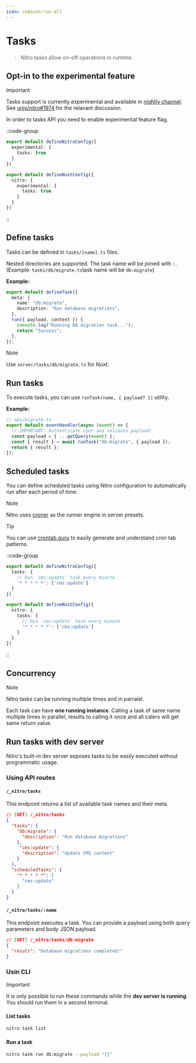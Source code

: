 ```yaml
---
icon: codicon:run-all
---
```


# Tasks

> Nitro tasks allow on-off operations in runtime.

## Opt-in to the experimental feature

> [!IMPORTANT]
> Tasks support is currently experimental and available in [nightly channel](/guide/nightly).
> See [unjs/nitro#1974](https://github.com/unjs/nitro/issues/1974) for the relavant discussion.

In order to tasks API you need to enable experimental feature flag.

::code-group
```ts [nitro.config.ts]
export default defineNitroConfig({
  experimental: {
    tasks: true
  }
})
```

```ts [nuxt.config.ts]
export default defineNuxtConfig({
  nitro: {
    experimental: {
      tasks: true
    }
  }
})
```
::


## Define tasks

Tasks can be defined in `tasks/[name].ts` files.

Nested directories are supported. The task name will be joined with `:`. (Example: `tasks/db/migrate.ts`task name will be `db:migrate`)

**Example:**

```ts [tasks/db/migrate.ts]
export default defineTask({
  meta: {
    name: "db:migrate",
    description: "Run database migrations",
  },
  run({ payload, context }) {
    console.log("Running DB migration task...");
    return "Success";
  },
});
```

> [!NOTE]
> Use `server/tasks/db/migrate.ts` for Nuxt.

## Run tasks

To execute tasks, you can use `runTask(name, { payload? })` utility.

**Example:**

```ts
// api/migrate.ts
export default eventHandler(async (event) => {
  // IMPORTANT: Authenticate user and validate payload!
  const payload = { ...getQuery(event) };
  const { result } = await runTask("db:migrate", { payload });
  return { result };
});
```

## Scheduled tasks

You can define scheduled tasks using Nitro configuration to automatically run after each period of time.

> [!NOTE]
> Nitro uses [croner](https://croner.56k.guru/) as the runner engine in server presets.

> [!TIP]
> You can use [crontab.guru](https://crontab.guru/) to easily generate and understand cron tab patterns.

::code-group
```ts [nitro.config.ts]
export default defineNitroConfig({
  tasks: {
    // Run `cms:update` task every minute
    '* * * * *': ['cms:update']
  }
})
```

```ts [nuxt.config.ts]
export default defineNuxtConfig({
  nitro: {
    tasks: {
      // Run `cms:update` task every minute
      '* * * * *': ['cms:update']
    }
  }
})
```
::


## Concurrency

> [!NOTE]
> Nitro tasks can be running multiple times and in parralel.

Each task can have **one running instance**. Calling a task of same name multiple times in parallel, results to calling it once and all calers will get same return value.

## Run tasks with dev server

Nitro's built-in dev server exposes tasks to be easily executed without programmatic usage.

### Using API routes

#### `/_nitro/tasks`

This endpoint returns a list of available task names and their meta.

```json
// [GET] /_nitro/tasks
{
  "tasks": {
    "db:migrate": {
      "description": "Run database migrations"
    },
     "cms:update": {
      "description": "Update CMS content"
    }
  },
  "scheduledTasks": {
    "* * * * *": [
      "cms:update"
    ]
  }
}
```

#### `/_nitro/tasks/:name`

This endpoint executes a task. You can provide a payload using both query parameters and body JSON payload.

```json
// [GET] /_nitro/tasks/db:migrate
{
  "result": "Database migrations completed!"
}
```

### Usin CLI

> [!IMPORTANT]
> It is only possible to run these commands while the **dev server is running**. You should run them in a second terminal.

#### List tasks

```sh
nitro task list
```

#### Run a task

```sh
nitro task run db:migrate --payload "{}"
```
